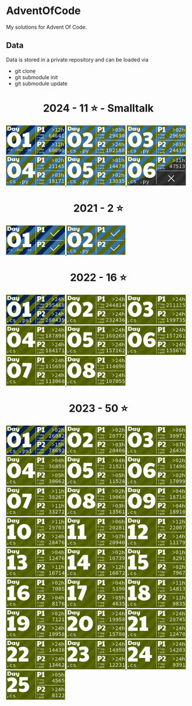 # AdventOfCode
My solutions for Advent Of Code. 

## Data
Data is stored in a private repository and can be loaded via
* git clone <URL to solutions repo>
* git submodule init
* git submodule update

<!-- AOC TILES BEGIN -->
<h1 align="center">
  2024 - 11 ⭐ - Smalltalk
</h1>
<a href="ProjectTemplate/SolverPart1.cs">
  <img src=".aoc_tiles/tiles/2024/01.png" width="161px">
</a>
<a href="ProjectTemplate/SolverPart2.cs">
  <img src=".aoc_tiles/tiles/2024/02.png" width="161px">
</a>
<a href="Solutions/2022/Day03/CharCalculator.cs">
  <img src=".aoc_tiles/tiles/2024/03.png" width="161px">
</a>
<a href="Solutions/2022/Day04/Program.cs">
  <img src=".aoc_tiles/tiles/2024/04.png" width="161px">
</a>
<a href="Solutions/2022/Day05/InputReader.cs">
  <img src=".aoc_tiles/tiles/2024/05.png" width="161px">
</a>
<a href="Solutions/2022/AoC2022Tests/Day06Tests.cs">
  <img src=".aoc_tiles/tiles/2024/06.png" width="161px">
</a>
<!-- AOC TILES END --> 
<h1 align="center">
  2021 - 2 ⭐
</h1>
<a href="ProjectTemplate/SolverPart1.cs">
  <img src=".aoc_tiles/tiles/2021/01.png" width="161px">
</a>
<a href="ProjectTemplate/SolverPart2.cs">
  <img src=".aoc_tiles/tiles/2021/02.png" width="161px">
</a>

<h1 align="center">
  2022 - 16 ⭐
</h1>
<a href="ProjectTemplate/SolverPart1.cs">
  <img src=".aoc_tiles/tiles/2022/01.png" width="161px">
</a>
<a href="ProjectTemplate/SolverPart2.cs">
  <img src=".aoc_tiles/tiles/2022/02.png" width="161px">
</a>
<a href="Solutions/2022/Day03/CharCalculator.cs">
  <img src=".aoc_tiles/tiles/2022/03.png" width="161px">
</a>
<a href="Solutions/2022/Day04/Program.cs">
  <img src=".aoc_tiles/tiles/2022/04.png" width="161px">
</a>
<a href="Solutions/2022/Day05/InputReader.cs">
  <img src=".aoc_tiles/tiles/2022/05.png" width="161px">
</a>
<a href="Solutions/2022/AoC2022Tests/Day06Tests.cs">
  <img src=".aoc_tiles/tiles/2022/06.png" width="161px">
</a>
<a href="Solutions/2022/Day07/Directory.cs">
  <img src=".aoc_tiles/tiles/2022/07.png" width="161px">
</a>
<a href="Solutions/2022/Day08/InputReader.cs">
  <img src=".aoc_tiles/tiles/2022/08.png" width="161px">
</a>

<h1 align="center">
  2023 - 50 ⭐
</h1>
<a href="ProjectTemplate/SolverPart1.cs">
  <img src=".aoc_tiles/tiles/2023/01.png" width="161px">
</a>
<a href="Solutions/2023/Day02/CubeSet.cs">
  <img src=".aoc_tiles/tiles/2023/02.png" width="161px">
</a>
<a href="Solutions/2023/Day03/Digit.cs">
  <img src=".aoc_tiles/tiles/2023/03.png" width="161px">
</a>
<a href="Solutions/2023/Day04/Card.cs">
  <img src=".aoc_tiles/tiles/2023/04.png" width="161px">
</a>
<a href="Solutions/2023/Day05/LocationCalculator.cs">
  <img src=".aoc_tiles/tiles/2023/05.png" width="161px">
</a>
<a href="Solutions/2023/Day06/Program.cs">
  <img src=".aoc_tiles/tiles/2023/06.png" width="161px">
</a>
<a href="Solutions/2023/Day07/GameRound.cs">
  <img src=".aoc_tiles/tiles/2023/07.png" width="161px">
</a>
<a href="Solutions/2023/Day08/Calculator.cs">
  <img src=".aoc_tiles/tiles/2023/08.png" width="161px">
</a>
<a href="Solutions/2023/Day09/HistoryRecord.cs">
  <img src=".aoc_tiles/tiles/2023/09.png" width="161px">
</a>
<a href="Solutions/2023/Day10/Coordinate.cs">
  <img src=".aoc_tiles/tiles/2023/10.png" width="161px">
</a>
<a href="Solutions/2023/Day11/Coordinate.cs">
  <img src=".aoc_tiles/tiles/2023/11.png" width="161px">
</a>
<a href="Solutions/2023/Day12/Program.cs">
  <img src=".aoc_tiles/tiles/2023/12.png" width="161px">
</a>
<a href="Solutions/2023/Day13/Pattern.cs">
  <img src=".aoc_tiles/tiles/2023/13.png" width="161px">
</a>
<a href="Solutions/2023/Day14/Grid.cs">
  <img src=".aoc_tiles/tiles/2023/14.png" width="161px">
</a>
<a href="Solutions/2023/Day15/BoxCollection.cs">
  <img src=".aoc_tiles/tiles/2023/15.png" width="161px">
</a>
<a href="Solutions/2023/Day16/Beam.cs">
  <img src=".aoc_tiles/tiles/2023/16.png" width="161px">
</a>
<a href="Solutions/2023/Day17/Program.cs">
  <img src=".aoc_tiles/tiles/2023/17.png" width="161px">
</a>
<a href="Solutions/2023/Day18/DigPlan.cs">
  <img src=".aoc_tiles/tiles/2023/18.png" width="161px">
</a>
<a href="Solutions/2023/Day19/MachineRule.cs">
  <img src=".aoc_tiles/tiles/2023/19.png" width="161px">
</a>
<a href="Solutions/2023/Day20/Modules/Broadcaster.cs">
  <img src=".aoc_tiles/tiles/2023/20.png" width="161px">
</a>
<a href="Solutions/2023/Day21/Program.cs">
  <img src=".aoc_tiles/tiles/2023/21.png" width="161px">
</a>
<a href="Solutions/2023/Day22/Brick.cs">
  <img src=".aoc_tiles/tiles/2023/22.png" width="161px">
</a>
<a href="Solutions/2023/Day23/Program.cs">
  <img src=".aoc_tiles/tiles/2023/23.png" width="161px">
</a>
<a href="Solutions/2023/Day24/HailStone.cs">
  <img src=".aoc_tiles/tiles/2023/24.png" width="161px">
</a>
<a href="Solutions/2023/Day25/Node.cs">
  <img src=".aoc_tiles/tiles/2023/25.png" width="161px">
</a>